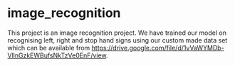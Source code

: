 # image_recognition
This project is an image recognition project. We have trained our model on recognising left, right and stop hand signs using our custom made data set which can be available from https://drive.google.com/file/d/1vVaWYMDb-VllnGzkEWBufsNkTzVe0EnF/view. 
